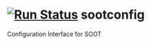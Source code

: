 [![Run Status](https://api.shippable.com/projects/540e73733479c5ea8f9e52fb/badge?branch=develop)](https://app.shippable.com/projects/540e73733479c5ea8f9e52fb)
sootconfig
==========

Configuration Interface for SOOT
